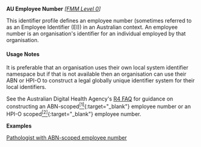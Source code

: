 **AU Employee Number**  *[[FMM Level 0](guidance.html)]*

This identifier profile defines an employee number (sometimes referred to as an Employee Identifier (EI)) in an Australian context. An employee number is an organisation's identifier for an individual employed by that organisation.

#### Usage Notes
It is preferable that an organisation uses their own local system identifier namespace but if that is not available then an organisation can use their ABN or HPI-O to construct a legal globally unique identifier system for their local identifiers. 

See the Australian Digital Health Agency's [R4 FAQ](https://github.com/AuDigitalHealth/ci-fhir-r4/wiki/Frequently-Asked-Questions) for guidance on constructing an ABN-scoped[<sup>[1]</sup>](http://ns.electronichealth.net.au/id/abn-scoped/service-provider-individual/1.0/index.html){:target="_blank"} employee number or an HPI-O scoped[<sup>[2]</sup>](http://ns.electronichealth.net.au/id/hpio-scoped/service-provider-individual/1.0/index.html){:target="_blank"} employee number.

**Examples**

[Pathologist with ABN-scoped employee number](PractitionerRole-example2.html)